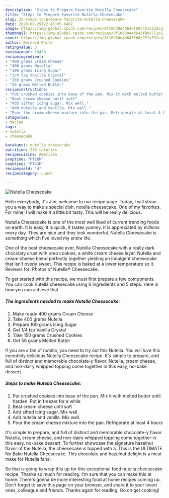 ```yaml
---
description: "Steps to Prepare Favorite Nutella Cheesecake"
title: "Steps to Prepare Favorite Nutella Cheesecake"
slug: 33-steps-to-prepare-favorite-nutella-cheesecake
date: 2020-08-29T22:45:05.648Z
image: https://img-global.cpcdn.com/recipes/8f10d30e4d643fb0/751x532cq70/nutella-cheesecake-recipe-main-photo.jpg
thumbnail: https://img-global.cpcdn.com/recipes/8f10d30e4d643fb0/751x532cq70/nutella-cheesecake-recipe-main-photo.jpg
cover: https://img-global.cpcdn.com/recipes/8f10d30e4d643fb0/751x532cq70/nutella-cheesecake-recipe-main-photo.jpg
author: Bernard White
ratingvalue: 5
reviewcount: 19438
recipeingredient:
- "400 grams Cream Cheese"
- "400 grams Nutella"
- "100 grams Icing Sugar"
- "1/4 tsp Vanilla Crystal"
- "150 grams Crushed Cookies"
- "50 grams Melted Butter"
recipeinstructions:
- "Put crushed cookies into base of the pan. Mix it with melted butter until harden. Put in freezer for a while"
- "Beat cream cheese until soft"
- "Add sifted icing sugar. Mix well."
- "Add nutella and vanilla. Mix well."
- "Pour the cream cheese mixture into the pan. Refrigerate at least 4 hours"
categories:
- Recipe
tags:
- nutella
- cheesecake

katakunci: nutella cheesecake 
nutrition: 238 calories
recipecuisine: American
preptime: "PT26M"
cooktime: "PT43M"
recipeyield: "4"
recipecategory: Lunch

---
```



![Nutella Cheesecake](https://img-global.cpcdn.com/recipes/8f10d30e4d643fb0/751x532cq70/nutella-cheesecake-recipe-main-photo.jpg)

Hello everybody, it's Jim, welcome to our recipe page. Today, I will show you a way to make a special dish, nutella cheesecake. One of my favorites. For mine, I will make it a little bit tasty. This will be really delicious.

Nutella Cheesecake is one of the most well liked of current trending foods on earth. It is easy, it is quick, it tastes yummy. It is appreciated by millions every day. They are nice and they look wonderful. Nutella Cheesecake is something which I've loved my entire life.

One of the best cheesecake ever, Nutella Cheesecake with a really dark chocolaty crust with oreo cookies, a white cream cheese layer. Nutella and cream cheese blend perfectly together yielding an indulgent cheesecake that isn&#39;t overly sweet. This recipe is baked at a lower temperature so it. Reviews for: Photos of Nutella® Cheesecake.


To get started with this recipe, we must first prepare a few components. You can cook nutella cheesecake using 6 ingredients and 5 steps. Here is how you can achieve that.

<!--inarticleads1-->

##### The ingredients needed to make Nutella Cheesecake:

1. Make ready 400 grams Cream Cheese
1. Take 400 grams Nutella
1. Prepare 100 grams Icing Sugar
1. Get 1/4 tsp Vanilla Crystal
1. Take 150 grams Crushed Cookies
1. Get 50 grams Melted Butter


If you are a fan of nutella, you need to try out this Nutella. You will love this incredibly delicious Nutella Cheesecake recipe. It&#39;s simple to prepare, and full of distinct and memorable chocolate-y flavor. Nutella, cream cheese, and non-dairy whipped topping come together in this easy, no-bake dessert. 

<!--inarticleads2-->

##### Steps to make Nutella Cheesecake:

1. Put crushed cookies into base of the pan. Mix it with melted butter until harden. Put in freezer for a while
1. Beat cream cheese until soft
1. Add sifted icing sugar. Mix well.
1. Add nutella and vanilla. Mix well.
1. Pour the cream cheese mixture into the pan. Refrigerate at least 4 hours


It&#39;s simple to prepare, and full of distinct and memorable chocolate-y flavor. Nutella, cream cheese, and non-dairy whipped topping come together in this easy, no-bake dessert. To further showcase the signature hazelnut flavor of the Nutella, the cheesecake is topped with a. This is the ULTIMATE No Bake Nutella Cheesecake. This chocolate and hazelnut delight is a must make for Nutella fans! 

So that is going to wrap this up for this exceptional food nutella cheesecake recipe. Thanks so much for reading. I'm sure that you can make this at home. There's gonna be more interesting food at home recipes coming up. Don't forget to save this page on your browser, and share it to your loved ones, colleague and friends. Thanks again for reading. Go on get cooking!
